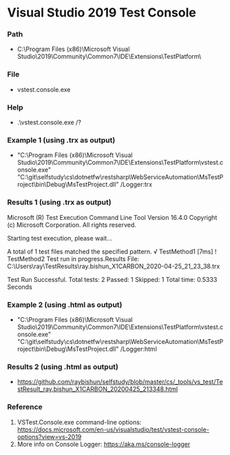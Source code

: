 # Visual Studio 2019 Test Console

### Path
- C:\Program Files (x86)\Microsoft Visual Studio\2019\Community\Common7\IDE\Extensions\TestPlatform\

### File
- vstest.console.exe

### Help
- .\vstest.console.exe /?

### Example 1 (using .trx as output)
- "C:\Program Files (x86)\Microsoft Visual Studio\2019\Community\Common7\IDE\Extensions\TestPlatform\vstest.console.exe" "C:\git\selfstudy\cs\dotnetfw\restsharp\WebServiceAutomation\MsTestProject\bin\Debug\MsTestProject.dll" /Logger:trx

### Results 1 (using .trx as output) 
Microsoft (R) Test Execution Command Line Tool Version 16.4.0
Copyright (c) Microsoft Corporation.  All rights reserved.

Starting test execution, please wait...

A total of 1 test files matched the specified pattern.
  √ TestMethod1 [7ms]
  ! TestMethod2
Test run in progress.Results File: C:\Users\ray\TestResults\ray.bishun_X1CARBON_2020-04-25_21_23_38.trx

Test Run Successful.
Total tests: 2
     Passed: 1
    Skipped: 1
 Total time: 0.5333 Seconds

### Example 2 (using .html as output)
- "C:\Program Files (x86)\Microsoft Visual Studio\2019\Community\Common7\IDE\Extensions\TestPlatform\vstest.console.exe" "C:\git\selfstudy\cs\dotnetfw\restsharp\WebServiceAutomation\MsTestProject\bin\Debug\MsTestProject.dll" /Logger:html

### Results 2 (using .html as output)
- https://github.com/raybishun/selfstudy/blob/master/cs/_tools/vs_test/TestResult_ray.bishun_X1CARBON_20200425_213348.html


### Reference
1. VSTest.Console.exe command-line options: https://docs.microsoft.com/en-us/visualstudio/test/vstest-console-options?view=vs-2019
2. More info on Console Logger: https://aka.ms/console-logger